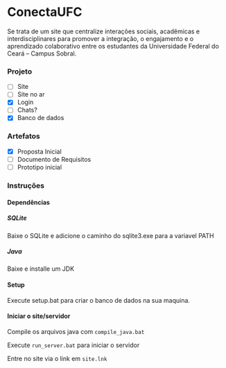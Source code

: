# ConectaUFC

Se trata de um site que centralize interações sociais, acadêmicas e interdisciplinares para promover a integração, o engajamento e o aprendizado colaborativo entre os estudantes da Universidade Federal do Ceará – Campus Sobral.

### Projeto
- [ ] Site
- [ ] Site no ar
- [x] Login
- [ ] Chats?
- [x] Banco de dados

### Artefatos
- [x] Proposta Inicial
- [ ] Documento de Requisitos
- [ ] Prototipo inicial

### Instruções

#### Dependências

##### SQLite
Baixe o SQLite e adicione o caminho do sqlite3.exe para a variavel PATH

##### Java
Baixe e installe um JDK

#### Setup
Execute setup.bat para criar o banco de dados na sua maquina.

#### Iniciar o site/servidor
Compile os arquivos java com `compile_java.bat`

Execute `run_server.bat` para iniciar o servidor

Entre no site via o link em `site.lnk`
